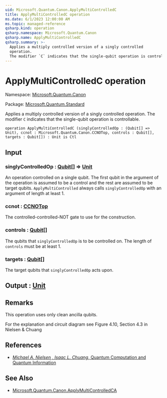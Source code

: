 ```yaml
---
uid: Microsoft.Quantum.Canon.ApplyMultiControlledC
title: ApplyMultiControlledC operation
ms.date: 6/1/2023 12:00:00 AM
ms.topic: managed-reference
qsharp.kind: operation
qsharp.namespace: Microsoft.Quantum.Canon
qsharp.name: ApplyMultiControlledC
qsharp.summary: >-
  Applies a multiply controlled version of a singly controlled
  operation.
  The modifier `C` indicates that the single-qubit operation is controllable.
---
```


# ApplyMultiControlledC operation

Namespace: [Microsoft.Quantum.Canon](xref:Microsoft.Quantum.Canon)

Package: [Microsoft.Quantum.Standard](https://nuget.org/packages/Microsoft.Quantum.Standard)


Applies a multiply controlled version of a singly controlledoperation.The modifier `C` indicates that the single-qubit operation is controllable.

```qsharp
operation ApplyMultiControlledC (singlyControlledOp : (Qubit[] => Unit), ccnot : Microsoft.Quantum.Canon.CCNOTop, controls : Qubit[], targets : Qubit[]) : Unit is Ctl
```


## Input

### singlyControlledOp : [Qubit](xref:microsoft.quantum.qsharp.valueliterals#qubit-literals)[] => [Unit](xref:microsoft.quantum.qsharp.valueliterals#unit-literal) 

An operation controlled on a single qubit.The first qubit in the argument of the operation isassumed to be a control and the rest are assumed to be target qubits.`ApplyMultiControlled` always calls `singlyControlledOp` with an argument oflength at least 1.


### ccnot : [CCNOTop](xref:Microsoft.Quantum.Canon.CCNOTop)

The controlled-controlled-NOT gate to use for the construction.


### controls : [Qubit](xref:microsoft.quantum.qsharp.valueliterals#qubit-literals)[]

The qubits that `singlyControlledOp` is to be controlled on.The length of `controls` must be at least 1.


### targets : [Qubit](xref:microsoft.quantum.qsharp.valueliterals#qubit-literals)[]

The target qubits that `singlyControlledOp` acts upon.



## Output : [Unit](xref:microsoft.quantum.qsharp.valueliterals#unit-literal)



## Remarks

This operation uses only clean ancilla qubits.For the explanation and circuit diagram see Figure 4.10, Section 4.3 in Nielsen & Chuang

## References

- [ *Michael A. Nielsen , Isaac L. Chuang*,  Quantum Computation and Quantum Information ](http://doi.org/10.1017/CBO9780511976667)

## See Also

- [Microsoft.Quantum.Canon.ApplyMultiControlledCA](xref:Microsoft.Quantum.Canon.ApplyMultiControlledCA)